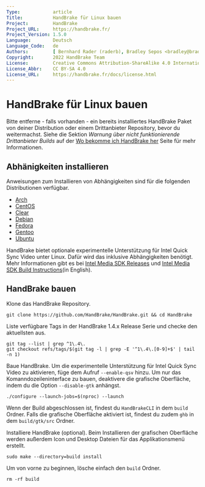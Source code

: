 ```yaml
---
Type:            article
Title:           HandBrake für Linux bauen
Project:         HandBrake
Project_URL:     https://handbrake.fr/
Project_Version: 1.5.0
Language:        Deutsch
Language_Code:   de
Authors:         [ Bernhard Rader (raderb), Bradley Sepos <bradley@bradleysepos.com> (BradleyS) ]
Copyright:       2022 HandBrake Team
License:         Creative Commons Attribution-ShareAlike 4.0 International
License_Abbr:    CC BY-SA 4.0
License_URL:     https://handbrake.fr/docs/license.html
---
```


HandBrake für Linux bauen
============================

Bitte entferne - falls vorhanden - ein bereits installiertes HandBrake Paket von deiner Distribution oder einem Drittanbieter Repository, bevor du weitermachst. Siehe die Sektion *Warnung über nicht funktionierende Drittanbieter Builds* auf der [Wo bekomme ich HandBrake her](../get-handbrake/where-to-get-handbrake.html) Seite für mehr Informationen.

## Abhänigkeiten installieren

Anweisungen zum Installieren von Abhängigkeiten sind für die folgenden Distributionen verfügbar.

- [Arch](install-dependencies-arch.html)
- [CentOS](install-dependencies-centos.html)
- [Clear](install-dependencies-clear.html)
- [Debian](install-dependencies-debian.html)
- [Fedora](install-dependencies-fedora.html)
- [Gentoo](install-dependencies-gentoo.html)
- [Ubuntu](install-dependencies-ubuntu.html)

HandBrake bietet optionale experimentelle Unterstützung für Intel Quick Sync Video unter Linux. Dafür wird das  inklusive Abhängigkeiten benötigt. Mehr Informationen gibt es bei [Intel Media SDK Releases](https://github.com/Intel-Media-SDK/MediaSDK/releases) und [Intel Media SDK Build Instructions](ihttps://github.com/Intel-Media-SDK/MediaSDK#how-to-build)(in English).

## HandBrake bauen

Klone das HandBrake Repository.

    git clone https://github.com/HandBrake/HandBrake.git && cd HandBrake

Liste verfügbare Tags in der HandBrake 1.4.x Release Serie und checke den aktuellsten aus.

    git tag --list | grep ^1\.4\.
    git checkout refs/tags/$(git tag -l | grep -E '^1\.4\.[0-9]+$' | tail -n 1)

Baue HandBrake. Um die experimentelle Unterstützung für Intel Quick Sync Video zu aktivieren, füge dem Aufruf `--enable-qsv` hinzu. Um nur das Komanndozeileninterface zu bauen, deaktivere die grafische Oberfläche, indem du die Option `--disable-gtk` anhängst.

    ./configure --launch-jobs=$(nproc) --launch

Wenn der Build abgeschlossen ist, findest du `HandBrakeCLI` in dem `build` Ordner. Falls die grafische Oberfläche aktiviert ist, findest du zudem `ghb` in dem `build/gtk/src` Ordner.

Installiere HandBrake (optional). Beim Installieren der grafischen Oberfläche werden außerdem Icon und Desktop Dateien für das Applikationsmenü erstellt.

    sudo make --directory=build install

Um von vorne zu beginnen, lösche einfach den `build` Ordner.

    rm -rf build
